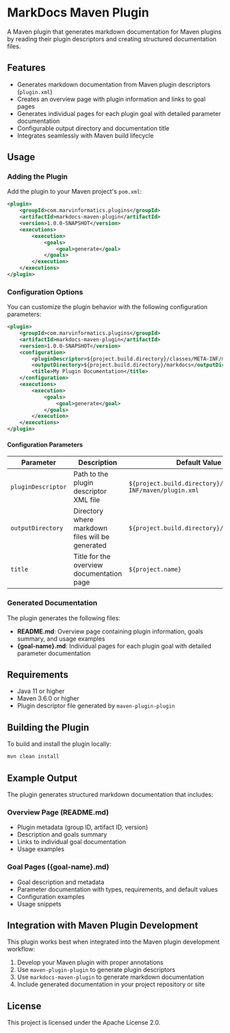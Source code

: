 # MarkDocs Maven Plugin

A Maven plugin that generates markdown documentation for Maven plugins by reading their plugin descriptors and creating structured documentation files.

## Features

- Generates markdown documentation from Maven plugin descriptors (`plugin.xml`)
- Creates an overview page with plugin information and links to goal pages
- Generates individual pages for each plugin goal with detailed parameter documentation
- Configurable output directory and documentation title
- Integrates seamlessly with Maven build lifecycle

## Usage

### Adding the Plugin

Add the plugin to your Maven project's `pom.xml`:

```xml
<plugin>
    <groupId>com.marvinformatics.plugins</groupId>
    <artifactId>markdocs-maven-plugin</artifactId>
    <version>1.0.0-SNAPSHOT</version>
    <executions>
        <execution>
            <goals>
                <goal>generate</goal>
            </goals>
        </execution>
    </executions>
</plugin>
```

### Configuration Options

You can customize the plugin behavior with the following configuration parameters:

```xml
<plugin>
    <groupId>com.marvinformatics.plugins</groupId>
    <artifactId>markdocs-maven-plugin</artifactId>
    <version>1.0.0-SNAPSHOT</version>
    <configuration>
        <pluginDescriptor>${project.build.directory}/classes/META-INF/maven/plugin.xml</pluginDescriptor>
        <outputDirectory>${project.build.directory}/markdocs</outputDirectory>
        <title>My Plugin Documentation</title>
    </configuration>
    <executions>
        <execution>
            <goals>
                <goal>generate</goal>
            </goals>
        </execution>
    </executions>
</plugin>
```

#### Configuration Parameters

| Parameter | Description | Default Value |
|-----------|-------------|---------------|
| `pluginDescriptor` | Path to the plugin descriptor XML file | `${project.build.directory}/classes/META-INF/maven/plugin.xml` |
| `outputDirectory` | Directory where markdown files will be generated | `${project.build.directory}/markdocs` |
| `title` | Title for the overview documentation page | `${project.name}` |

### Generated Documentation

The plugin generates the following files:

- **README.md**: Overview page containing plugin information, goals summary, and usage examples
- **{goal-name}.md**: Individual pages for each plugin goal with detailed parameter documentation

## Requirements

- Java 11 or higher
- Maven 3.6.0 or higher
- Plugin descriptor file generated by `maven-plugin-plugin`

## Building the Plugin

To build and install the plugin locally:

```bash
mvn clean install
```

## Example Output

The plugin generates structured markdown documentation that includes:

### Overview Page (README.md)
- Plugin metadata (group ID, artifact ID, version)
- Description and goals summary
- Links to individual goal documentation
- Usage examples

### Goal Pages ({goal-name}.md)
- Goal description and metadata
- Parameter documentation with types, requirements, and default values
- Configuration examples
- Usage snippets

## Integration with Maven Plugin Development

This plugin works best when integrated into the Maven plugin development workflow:

1. Develop your Maven plugin with proper annotations
2. Use `maven-plugin-plugin` to generate plugin descriptors
3. Use `markdocs-maven-plugin` to generate markdown documentation
4. Include generated documentation in your project repository or site

## License

This project is licensed under the Apache License 2.0.